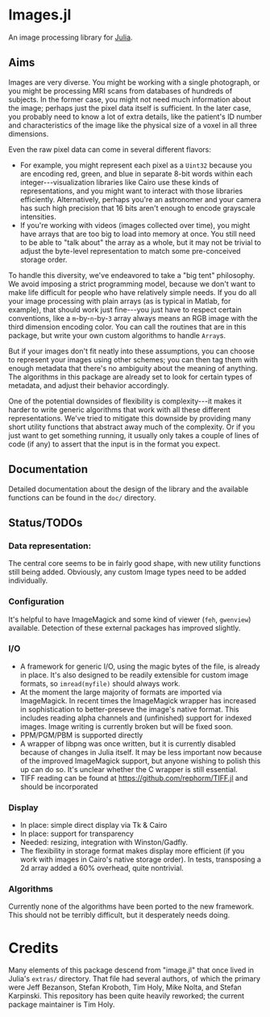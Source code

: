 # Images.jl

An image processing library for [Julia](http://julialang.org/).

## Aims

Images are very diverse. You might be working with a single photograph, or you might be processing MRI scans from databases of hundreds of subjects. In the former case, you might not need much information about the image; perhaps just the pixel data itself is sufficient. In the later case, you probably need to know a lot of extra details, like the patient's ID number and characteristics of the image like the physical size of a voxel in all three dimensions.

Even the raw pixel data can come in several different flavors:
- For example, you might represent each pixel as a `Uint32` because you are encoding red, green, and blue in separate 8-bit words within each integer---visualization libraries like Cairo use these kinds of representations, and you might want to interact with those libraries efficiently. Alternatively, perhaps you're an astronomer and your camera has such high precision that 16 bits aren't enough to encode grayscale intensities.
- If you're working with videos (images collected over time), you might have arrays that are too big to load into memory at once. You still need to be able to "talk about" the array as a whole, but it may not be trivial to adjust the byte-level representation to match some pre-conceived storage order.

To handle this diversity, we've endeavored to take a "big tent" philosophy. We avoid imposing a strict programming model, because we don't want to make life difficult for people who have relatively simple needs. If you do all your image processing with plain arrays (as is typical in Matlab, for example), that should work just fine---you just have to respect certain conventions, like a `m`-by-`n`-by-`3` array always means an RGB image with the third dimension encoding color. You can call the routines that are in this package, but write your own custom algorithms to handle `Array`s.

But if your images don't fit neatly into these assumptions, you can choose to represent your images using other schemes; you can then tag them with enough metadata that there's no ambiguity about the meaning of anything. The algorithms in this package are already set to look for certain types of metadata, and adjust their behavior accordingly.

One of the potential downsides of flexibility is complexity---it makes it harder to write generic algorithms that work with all these different representations. We've tried to mitigate this downside by providing many short utility functions that abstract away much of the complexity. Or if you just want to get something running, it usually only takes a couple of lines of code (if any) to assert that the input is in the format you expect.


## Documentation ##

Detailed documentation about the design of the library
and the available functions
can be found in the `doc/` directory.

## Status/TODOs

### Data representation:

The central core seems to be in fairly good shape, with new utility functions still being added. Obviously, any custom Image types need to be added individually.

### Configuration

It's helpful to have ImageMagick
and some kind of viewer (`feh`, `gwenview`) available.
Detection of these external packages has improved slightly.

### I/O

- A framework for generic I/O,
  using the magic bytes of the file,
  is already in place.
  It's also designed to be readily extensible for custom image formats,
  so `imread(myfile)` should always work.
- At the moment the large majority of formats are imported via ImageMagick.
  In recent times the ImageMagick wrapper has increased in sophistication
  to better-preseve the image's native format.
  This includes reading alpha channels
  and (unfinished) support for indexed images.
  Image writing is currently broken but will be fixed soon.
- PPM/PGM/PBM is supported directly
- A wrapper of libpng was once written,
  but it is currently disabled
  because of changes in Julia itself.
  It may be less important now
  because of the improved ImageMagick support,
  but anyone wishing to polish this up can do so.
  It's unclear whether the C wrapper is still essential.
- TIFF reading can be found at https://github.com/rephorm/TIFF.jl
  and should be incorporated

### Display

- In place: simple direct display via Tk & Cairo
- In place: support for transparency
- Needed: resizing, integration with Winston/Gadfly.
- The flexibility in storage format makes display more efficient (if you work with
images in Cairo's native storage order). In tests, transposing a 2d array added a 60% overhead, quite nontrivial.

### Algorithms

Currently none of the algorithms have been ported to the new framework.
This should not be terribly difficult, but it desperately needs doing.


# Credits

Many elements of this package descend from "image.jl"
that once lived in Julia's `extras/` directory.
That file had several authors, of which the primary were
Jeff Bezanson, Stefan Kroboth, Tim Holy, Mike Nolta, and Stefan Karpinski.
This repository has been quite heavily reworked;
the current package maintainer is Tim Holy.
